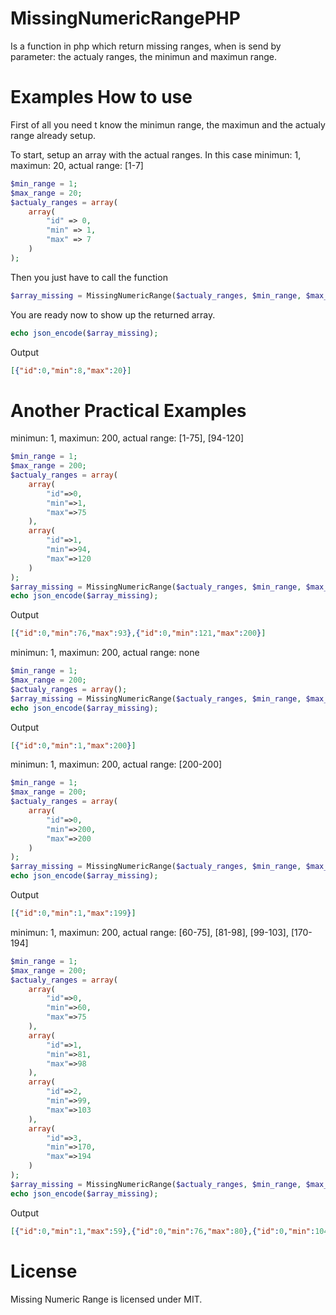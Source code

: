 # MissingNumericRangePHP
Is a function in php which return missing ranges, when is send by parameter: the actualy ranges, the minimun and maximun range.

# Examples How to use
First of all you need t know the minimun range, the maximun and the actualy range already setup.

To start, setup an array with the actual ranges.
In this case minimun: 1, maximun: 20, actual range: [1-7]

```php
$min_range = 1;
$max_range = 20;
$actualy_ranges = array(
    array(
        "id" => 0,
        "min" => 1,
        "max" => 7
    )
);
```
Then you just have to call the function
```php
$array_missing = MissingNumericRange($actualy_ranges, $min_range, $max_range);
```
You are ready now to show up the returned array.
```php
echo json_encode($array_missing);
```
Output

```json
[{"id":0,"min":8,"max":20}]
```
# Another Practical Examples
minimun: 1, maximun: 200, actual range: [1-75], [94-120]
```php
$min_range = 1;
$max_range = 200;
$actualy_ranges = array(
    array(
        "id"=>0,
        "min"=>1,
        "max"=>75
    ),
    array(
        "id"=>1,
        "min"=>94,
        "max"=>120
    )
);
$array_missing = MissingNumericRange($actualy_ranges, $min_range, $max_range);
echo json_encode($array_missing);
```
Output
```json
[{"id":0,"min":76,"max":93},{"id":0,"min":121,"max":200}]
```


minimun: 1, maximun: 200, actual range: none
```php
$min_range = 1;
$max_range = 200;
$actualy_ranges = array();
$array_missing = MissingNumericRange($actualy_ranges, $min_range, $max_range);
echo json_encode($array_missing);
```
Output
```json
[{"id":0,"min":1,"max":200}]
```


minimun: 1, maximun: 200, actual range: [200-200]
```php
$min_range = 1;
$max_range = 200;
$actualy_ranges = array(
    array(
        "id"=>0,
        "min"=>200,
        "max"=>200
    )
);
$array_missing = MissingNumericRange($actualy_ranges, $min_range, $max_range);
echo json_encode($array_missing);
```
Output
```json
[{"id":0,"min":1,"max":199}]
```

minimun: 1, maximun: 200, actual range: [60-75], [81-98], [99-103], [170-194]
```php
$min_range = 1;
$max_range = 200;
$actualy_ranges = array(
    array(
        "id"=>0,
        "min"=>60,
        "max"=>75
    ),
    array(
        "id"=>1,
        "min"=>81,
        "max"=>98
    ),
    array(
        "id"=>2,
        "min"=>99,
        "max"=>103
    ),
    array(
        "id"=>3,
        "min"=>170,
        "max"=>194
    )
);
$array_missing = MissingNumericRange($actualy_ranges, $min_range, $max_range);
echo json_encode($array_missing);
```
Output
```json
[{"id":0,"min":1,"max":59},{"id":0,"min":76,"max":80},{"id":0,"min":104,"max":169},{"id":0,"min":195,"max":200}]
```

# License
Missing Numeric Range is licensed under MIT.
